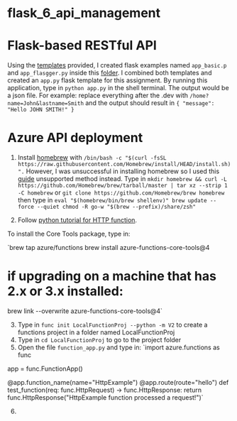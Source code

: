# flask_6_api_management

# Flask-based RESTful API
Using the [templates](https://github.com/hantswilliams/HHA_504_2023/tree/main/WK6/code/flask) provided, I created flask examples named `app_basic.p` and `app_flasgger.py` inside this [folder](https://github.com/EugeneHsiung/flask_6_api_management/tree/main/examples.py). I combined both templates and created an `app.py` flask template for this assignment. By running this application, type in `python app.py` in the shell terminal. The output would be a json file. For example: replace everything after the .dev with `/home?name=John&lastname=Smith` and the output should result in `{
  "message": "Hello JOHN SMITH!"
}`

# Azure API deployment
1. Install [homebrew](https://brew.sh/) with `/bin/bash -c "$(curl -fsSL https://raw.githubusercontent.com/Homebrew/install/HEAD/install.sh)".` However, I was unsuccessful in installing homebrew so I used this [guide](https://docs.brew.sh/Installation) unsupported method instead. Type in `mkdir homebrew && curl -L https://github.com/Homebrew/brew/tarball/master | tar xz --strip 1 -C homebrew` or `git clone https://github.com/Homebrew/brew homebrew` then type in `eval "$(homebrew/bin/brew shellenv)"
brew update --force --quiet
chmod -R go-w "$(brew --prefix)/share/zsh"`

2. Follow [python tutorial for HTTP function](https://learn.microsoft.com/en-us/azure/azure-functions/create-first-function-cli-python?tabs=macos%2Cbash%2Cazure-cli&pivots=python-mode-decorators).

To install the Core Tools package, type in:

`brew tap azure/functions
brew install azure-functions-core-tools@4
# if upgrading on a machine that has 2.x or 3.x installed:
brew link --overwrite azure-functions-core-tools@4` 

3. Type in `func init LocalFunctionProj --python -m V2` to create a functions project in a folder named LocalFunctionProj
4. Type in `cd LocalFunctionProj` to go to the project folder
5. Open the file `function_app.py` and type in:
`import azure.functions as func

app = func.FunctionApp()

@app.function_name(name="HttpExample")
@app.route(route="hello")
def test_function(req: func.HttpRequest) -> func.HttpResponse:
    return func.HttpResponse("HttpExample function processed a request!")`

6. 

